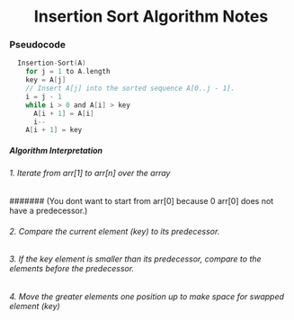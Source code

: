 # <h1 align='center'> Insertion Sort Algorithm Notes

### Pseudocode
```C
  Insertion-Sort(A)
    for j = 1 to A.length
    key = A[j]
    // Insert A[j] into the sorted sequence A[0..j - 1].
    i = j - 1
    while i > 0 and A[i] > key
      A[i + 1] = A[i]
      i--
    A[i + 1] = key

```
##### Algorithm Interpretation 
###### 1. Iterate from arr[1] to arr[n] over the array 
####### (You dont want to start from arr[0] because 0 arr[0] does not have a predecessor.)
###### 2. Compare the current element (key) to its predecessor.
###### 3. If the key element is smaller than its predecessor, compare to the elements before the predecessor. 
###### 4. Move the greater elements one position up to make space for swapped element (key)
